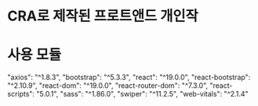 # CRA로 제작된 프로트앤드 개인작

# 사용 모듈
"axios": "^1.8.3",
"bootstrap": "^5.3.3",
"react": "^19.0.0",
"react-bootstrap": "^2.10.9",
"react-dom": "^19.0.0",
"react-router-dom": "^7.3.0",
"react-scripts": "5.0.1",
"sass": "^1.86.0",
"swiper": "^11.2.5",
"web-vitals": "^2.1.4"